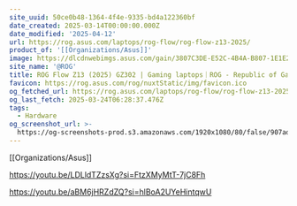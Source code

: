 ```yaml
---
site_uuid: 50ce0b48-1364-4f4e-9335-bd4a122360bf
date_created: 2025-03-14T00:00:00.000Z
date_modified: '2025-04-12'
url: https://rog.asus.com/laptops/rog-flow/rog-flow-z13-2025/
product_of: '[[Organizations/Asus]]'
image: https://dlcdnwebimgs.asus.com/gain/3807C3DE-E52C-4B4A-B807-1E1E20161764
site_name: '@ROG'
title: ROG Flow Z13 (2025) GZ302 | Gaming laptops｜ROG - Republic of Gamers｜ROG Global
favicon: https://rog.asus.com/rog/nuxtStatic/img/favicon.ico
og_fetched_url: https://rog.asus.com/laptops/rog-flow/rog-flow-z13-2025/
og_last_fetch: 2025-03-24T06:28:37.476Z
tags:
  - Hardware
og_screenshot_url: >-
  https://og-screenshots-prod.s3.amazonaws.com/1920x1080/80/false/907adfc780a911569a21715d6babc287dbdd5eba8f9b7077133c2ceb33d0e83b.jpeg
---
```































[[Organizations/Asus]]

https://youtu.be/LDLldTZzsXg?si=FtzXMyMtT-7jC8Fh

https://youtu.be/aBM6jHRZdZQ?si=hlBoA2UYeHintqwU